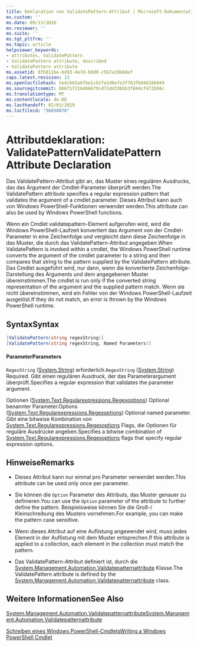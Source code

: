 ```yaml
---
title: Deklaration von ValidatePattern-Attribut | Microsoft-Dokumentation
ms.custom: ''
ms.date: 09/13/2016
ms.reviewer: ''
ms.suite: ''
ms.tgt_pltfrm: ''
ms.topic: article
helpviewer_keywords:
- attributes, ValidatePattern
- ValidatePattern attribute, described
- ValidatePattern attribute
ms.assetid: 87b811be-6d93-4e7d-b9d0-c567a19bb0ef
caps.latest.revision: 13
ms.openlocfilehash: 5edcb65a6fbe1cb2fe2d0efe3f763fb84628b049
ms.sourcegitcommit: b6871f21bd666f9cd71dd336bb3f844cf472b56c
ms.translationtype: MT
ms.contentlocale: de-DE
ms.lasthandoff: 02/03/2019
ms.locfileid: "56858876"
---
```

# <a name="validatepattern-attribute-declaration"></a><span data-ttu-id="354d7-102">Attributdeklaration: ValidatePattern</span><span class="sxs-lookup"><span data-stu-id="354d7-102">ValidatePattern Attribute Declaration</span></span>

<span data-ttu-id="354d7-103">Das ValidatePattern-Attribut gibt an, das Muster eines regulären Ausdrucks, das das Argument der Cmdlet-Parameter überprüft werden.</span><span class="sxs-lookup"><span data-stu-id="354d7-103">The ValidatePattern attribute specifies a regular expression pattern that validates the argument of a cmdlet parameter.</span></span> <span data-ttu-id="354d7-104">Dieses Attribut kann auch von Windows PowerShell-Funktionen verwendet werden.</span><span class="sxs-lookup"><span data-stu-id="354d7-104">This attribute can also be used by Windows PowerShell functions.</span></span>

<span data-ttu-id="354d7-105">Wenn ein Cmdlet validatepattern-Element aufgerufen wird, wird die Windows PowerShell-Laufzeit konvertiert das Argument von der Cmdlet-Parameter in eine Zeichenfolge und vergleicht dann diese Zeichenfolge in das Muster, die durch das ValidatePattern-Attribut angegeben.</span><span class="sxs-lookup"><span data-stu-id="354d7-105">When ValidatePattern is invoked within a cmdlet, the Windows PowerShell runtime converts the argument of the cmdlet parameter to a string and then compares that string to the pattern supplied by the ValidatePattern attribute.</span></span> <span data-ttu-id="354d7-106">Das Cmdlet ausgeführt wird, nur dann, wenn die konvertierte Zeichenfolge-Darstellung des Arguments und dem angegebenen Muster übereinstimmen.</span><span class="sxs-lookup"><span data-stu-id="354d7-106">The cmdlet is run only if the converted string representation of the argument and the supplied pattern match.</span></span> <span data-ttu-id="354d7-107">Wenn sie nicht übereinstimmen, wird ein Fehler von der Windows PowerShell-Laufzeit ausgelöst.</span><span class="sxs-lookup"><span data-stu-id="354d7-107">If they do not match, an error is thrown by the Windows PowerShell runtime.</span></span>

## <a name="syntax"></a><span data-ttu-id="354d7-108">Syntax</span><span class="sxs-lookup"><span data-stu-id="354d7-108">Syntax</span></span>

```csharp
[ValidatePattern(string regexString)]
[ValidatePattern(string regexString, Named Parameters)]
```

#### <a name="parameters"></a><span data-ttu-id="354d7-109">Parameter</span><span class="sxs-lookup"><span data-stu-id="354d7-109">Parameters</span></span>

<span data-ttu-id="354d7-110">`RegexString` ([System.String](/dotnet/api/System.String)) erforderlich.</span><span class="sxs-lookup"><span data-stu-id="354d7-110">`RegexString` ([System.String](/dotnet/api/System.String)) Required.</span></span> <span data-ttu-id="354d7-111">Gibt einen regulären Ausdruck, der das Parameterargument überprüft.</span><span class="sxs-lookup"><span data-stu-id="354d7-111">Specifies a regular expression that validates the parameter argument.</span></span>

<span data-ttu-id="354d7-112">Optionen ([System.Text.Regularexpressions.Regexoptions](/dotnet/api/System.Text.RegularExpressions.RegexOptions)) Optional benannter Parameter.</span><span class="sxs-lookup"><span data-stu-id="354d7-112">Options ([System.Text.Regularexpressions.Regexoptions](/dotnet/api/System.Text.RegularExpressions.RegexOptions)) Optional named parameter.</span></span> <span data-ttu-id="354d7-113">Gibt eine bitweise Kombination von [System.Text.Regularexpressions.Regexoptions](/dotnet/api/System.Text.RegularExpressions.RegexOptions) Flags, die Optionen für reguläre Ausdrücke angeben.</span><span class="sxs-lookup"><span data-stu-id="354d7-113">Specifies a bitwise combination of [System.Text.Regularexpressions.Regexoptions](/dotnet/api/System.Text.RegularExpressions.RegexOptions) flags that specify regular expression options.</span></span>

## <a name="remarks"></a><span data-ttu-id="354d7-114">Hinweise</span><span class="sxs-lookup"><span data-stu-id="354d7-114">Remarks</span></span>

- <span data-ttu-id="354d7-115">Dieses Attribut kann nur einmal pro Parameter verwendet werden.</span><span class="sxs-lookup"><span data-stu-id="354d7-115">This attribute can be used only once per parameter.</span></span>

- <span data-ttu-id="354d7-116">Sie können die `Option` Parameter des Attributs, das Muster genauer zu definieren.</span><span class="sxs-lookup"><span data-stu-id="354d7-116">You can use the `Option` parameter of the attribute to further define the pattern.</span></span> <span data-ttu-id="354d7-117">Beispielsweise können Sie die Groß-/ Kleinschreibung des Musters vornehmen.</span><span class="sxs-lookup"><span data-stu-id="354d7-117">For example, you can make the pattern case sensitive.</span></span>

- <span data-ttu-id="354d7-118">Wenn dieses Attribut auf eine Auflistung angewendet wird, muss jedes Element in der Auflistung mit dem Muster entsprechen.</span><span class="sxs-lookup"><span data-stu-id="354d7-118">If this attribute is applied to a collection, each element in the collection must match the pattern.</span></span>

- <span data-ttu-id="354d7-119">Das ValidatePattern-Attribut definiert ist, durch die [System.Management.Automation.Validatepatternattribute](/dotnet/api/System.Management.Automation.ValidatePatternAttribute) Klasse.</span><span class="sxs-lookup"><span data-stu-id="354d7-119">The ValidatePattern attribute is defined by the [System.Management.Automation.Validatepatternattribute](/dotnet/api/System.Management.Automation.ValidatePatternAttribute) class.</span></span>

## <a name="see-also"></a><span data-ttu-id="354d7-120">Weitere Informationen</span><span class="sxs-lookup"><span data-stu-id="354d7-120">See Also</span></span>

[<span data-ttu-id="354d7-121">System.Management.Automation.Validatepatternattribute</span><span class="sxs-lookup"><span data-stu-id="354d7-121">System.Management.Automation.Validatepatternattribute</span></span>](/dotnet/api/System.Management.Automation.ValidatePatternAttribute)

[<span data-ttu-id="354d7-122">Schreiben eines Windows PowerShell-Cmdlets</span><span class="sxs-lookup"><span data-stu-id="354d7-122">Writing a Windows PowerShell Cmdlet</span></span>](./writing-a-windows-powershell-cmdlet.md)
